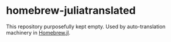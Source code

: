 homebrew-juliatranslated
==================

This repository purposefully kept empty.  Used by auto-translation machinery in [Homebrew.jl](https://github.com/JuliaLang/Homebrew.jl).
